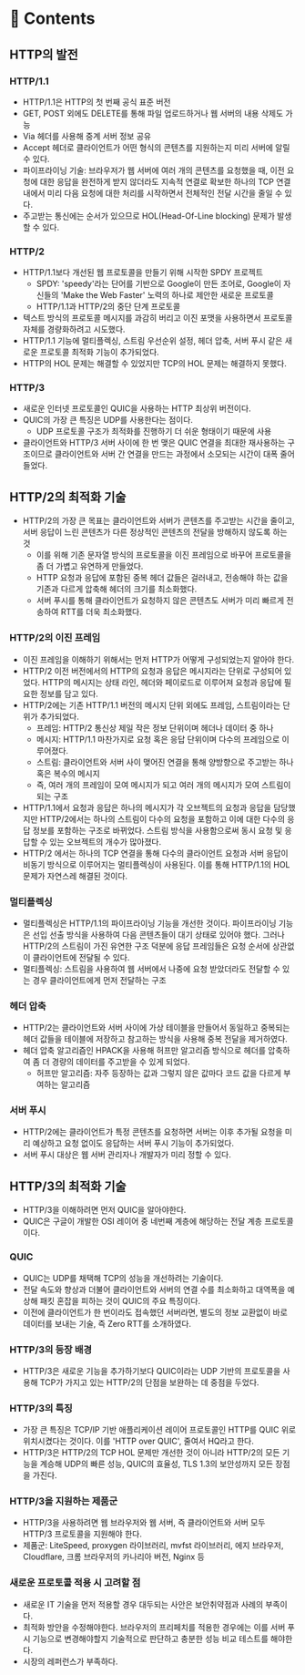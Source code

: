 # 📝 Contents

## HTTP의 발전
### HTTP/1.1
- HTTP/1.1은 HTTP의 첫 번째 공식 표준 버전
- GET, POST 외에도 DELETE를 통해 파일 업로드하거나 웹 서버의 내용 삭제도 가능
- Via 헤더를 사용해 중계 서버 정보 공유
- Accept 헤더로 클라이언트가 어떤 형식의 콘텐츠를 지원하는지 미리 서버에 알릴 수 있다.
- 파이프라이닝 기술: 브라우저가 웹 서버에 여러 개의 콘텐츠를 요청했을 때, 이전 요청에 대한 응답을 완전하게 받지 않더라도 지속적 연결로 확보한 하나의 TCP 연결 내에서 미리 다음 요청에 대한 처리를 시작하면서 전체적인 전달 시간을 줄일 수 있다.
- 주고받는 통신에는 순서가 있으므로 HOL(Head-Of-Line blocking) 문제가 발생할 수 있다.

### HTTP/2
- HTTP/1.1보다 개선된 웹 프로토콜을 만들기 위해 시작한 SPDY 프로젝트
  + SPDY: 'speedy'라는 단어를 기반으로 Google이 만든 조어로, Google이 자신들의 'Make the Web Faster' 노력의 하나로 제안한 새로운 프로토콜
  + HTTP/1.1과 HTTP/2의 중단 단계 프로토콜
- 텍스트 방식의 프로토콜 메시지를 과감히 버리고 이진 포맷을 사용하면서 프로토콜 자체를 경량화하려고 시도했다.
- HTTP/1.1 기능에 멀티플렉싱, 스트림 우선순위 설정, 헤더 압축, 서버 푸시 같은 새로운 프로토콜 최적화 기능이 추가되었다.
- HTTP의 HOL 문제는 해결할 수 있었지만 TCP의 HOL 문제는 해결하지 못했다.

### HTTP/3
- 새로운 인터넷 프로토콜인 QUIC을 사용하는 HTTP 최상위 버전이다.
- QUIC의 가장 큰 특징은 UDP를 사용한다는 점이다.
  + UDP 프로토콜 구조가 최적화를 진행하기 더 쉬운 형태이기 때문에 사용
- 클라이언트와 HTTP/3 서버 사이에 한 번 맺은 QUIC 연결을 최대한 재사용하는 구조이므로 클라이언트와 서버 간 연결을 만드는 과정에서 소모되는 시간이 대폭 줄어들었다.

## HTTP/2의 최적화 기술
- HTTP/2의 가장 큰 목표는 클라이언트와 서버가 콘텐츠를 주고받는 시간을 줄이고, 서버 응답이 느린 콘텐츠가 다른 정상적인 콘텐츠의 전달을 방해하지 않도록 하는 것
  + 이를 위해 기존 문자열 방식의 프로토콜을 이진 프레임으로 바꾸어 프로토콜을 좀 더 가볍고 유연하게 만들었다.
  + HTTP 요청과 응답에 포함된 중복 헤더 값들은 걸러내고, 전송해야 하는 값을 기존과 다르게 압축해 헤더의 크기를 최소화했다.
  + 서버 푸시를 통해 클라이언트가 요청하지 않은 콘텐츠도 서버가 미리 빠르게 전송하여 RTT를 더욱 최소화했다.

### HTTP/2의 이진 프레임
- 이진 프레임을 이해하기 위해서는 먼저 HTTP가 어떻게 구성되었는지 알아야 한다.
- HTTP/2 이전 버전에서의 HTTP의 요청과 응답은 메시지라는 단위로 구성되어 있었다. HTTP의 메시지는 상태 라인, 헤더와 페이로드로 이루어져 요청과 응답에 필요한 정보를 담고 있다.
- HTTP/2에는 기존 HTTP/1.1 버전의 메시지 단위 외에도 프레임, 스트림이라는 단위가 추가되었다.
  + 프레임: HTTP/2 통신상 제일 작은 정보 단위이며 헤더나 데이터 중 하나
  + 메시지: HTTP/1.1 마찬가지로 요청 혹은 응답 단위이며 다수의 프레임으로 이루어졌다.
  + 스트림: 클라이언트와 서버 사이 맺어진 연결을 통해 양방향으로 주고받는 하나 혹은 복수의 메시지
  + 즉, 여러 개의 프레임이 모여 메시지가 되고 여러 개의 메시지가 모여 스트림이 되는 구조
- HTTP/1.1에서 요청과 응답은 하나의 메시지가 각 오브젝트의 요청과 응답을 담당했지만 HTTP/2에서는 하나의 스트림이 다수의 요청을 포함하고 이에 대한 다수의 응답 정보를 포함하는 구조로 바뀌었다. 스트림 방식을 사용함으로써 동시 요청 및 응답할 수 있는 오브젝트의 개수가 많아졌다.
- HTTP/2 에서는 하나의 TCP 연결을 통해 다수의 클라이언트 요청과 서버 응답이 비동기 방식으로 이루어지는 멀티플렉싱이 사용된다. 이를 통해 HTTP/1.1의 HOL 문제가 자연스레 해결된 것이다.

### 멀티플렉싱
- 멀티플렉싱은 HTTP/1.1의 파이프라이닝 기능을 개선한 것이다. 파이프라이닝 기능은 선입 선출 방식을 사용하여 다음 콘텐츠들이 대기 상태로 있어야 했다. 그러나 HTTP/2의 스트림이 가진 유연한 구조 덕분에 응답 프레임들은 요청 순서에 상관없이 클라이언트에 전달될 수 있다.
- 멀티플렉싱: 스트림을 사용하여 웹 서버에서 나중에 요청 받았더라도 전달할 수 있는 경우 클라이언트에게 먼저 전달하는 구조

### 헤더 압축
- HTTP/2는 클라이언트와 서버 사이에 가상 테이블을 만들어서 동일하고 중복되는 헤더 값들을 테이블에 저장하고 참고하는 방식을 사용해 중복 전달을 제거하였다.
- 헤더 압축 알고리즘인 HPACK을 사용해 허프만 알고리즘 방식으로 헤더를 압축하여 좀 더 경량의 데이터를 주고받을 수 있게 되었다.
  + 허프만 알고리즘: 자주 등장하는 값과 그렇지 않은 값마다 코드 값을 다르게 부여하는 알고리즘

### 서버 푸시
- HTTP/2에는 클라이언트가 특정 콘텐츠를 요청하면 서버는 이후 추가될 요청을 미리 예상하고 요청 없이도 응답하는 서버 푸시 기능이 추가되었다.
- 서버 푸시 대상은 웹 서버 관리자나 개발자가 미리 정할 수 있다.

## HTTP/3의 최적화 기술
- HTTP/3을 이해하려면 먼저 QUIC을 알아야한다.
- QUIC은 구글이 개발한 OSI 레이어 중 네번째 계층에 해당하는 전달 계층 프로토콜이다.

### QUIC
- QUIC는 UDP를 채택해 TCP의 성능을 개선하려는 기술이다.
- 전달 속도와 향상과 더불어 클라이언트와 서버의 연결 수를 최소화하고 대역폭을 예상해 패킷 혼잡을 피하는 것이 QUIC의 주요 특징이다.
- 이전에 클라이언트가 한 번이라도 접속했던 서버라면, 별도의 정보 교환없이 바로 데이터를 보내는 기술, 즉 Zero RTT를 소개하였다.

### HTTP/3의 등장 배경
- HTTP/3은 새로운 기능을 추가하기보다 QUIC이라는 UDP 기반의 프로토콜을 사용해 TCP가 가지고 있는 HTTP/2의 단점을 보완하는 데 중점을 두었다.

### HTTP/3의 특징
- 가장 큰 특징은 TCP/IP 기반 애플리케이션 레이어 프로토콜인 HTTP를 QUIC 위로 위치시켰다는 것이다. 이를 'HTTP over QUIC', 줄여서 HQ라고 한다.
- HTTP/3은 HTTP/2의 TCP HOL 문제만 개선한 것이 아니라 HTTP/2의 모든 기능을 계승해 UDP의 빠른 성능, QUIC의 효율성, TLS 1.3의 보안성까지 모든 장점을 가진다.

### HTTP/3을 지원하는 제품군
- HTTP/3을 사용하려면 웹 브라우저와 웹 서버, 즉 클라이언트와 서버 모두 HTTP/3 프로토콜을 지원해야 한다.
- 제품군: LiteSpeed, proxygen 라이브러리, mvfst 라이브러리, 에지 브라우저, Cloudflare, 크롬 브라우저의 카나리아 버전, Nginx 등

### 새로운 프로토콜 적용 시 고려할 점
- 새로운 IT 기술을 먼저 적용할 경우 대두되는 사안은 보안취약점과 사례의 부족이다.
- 최적화 방안을 수정해야한다. 브라우저의 프리페치를 적용한 경우에는 이를 서버 푸시 기능으로 변경해야할지 기술적으로 판단하고 충분한 성능 비교 테스트를 해야한다.
- 시장의 레퍼런스가 부족하다.
